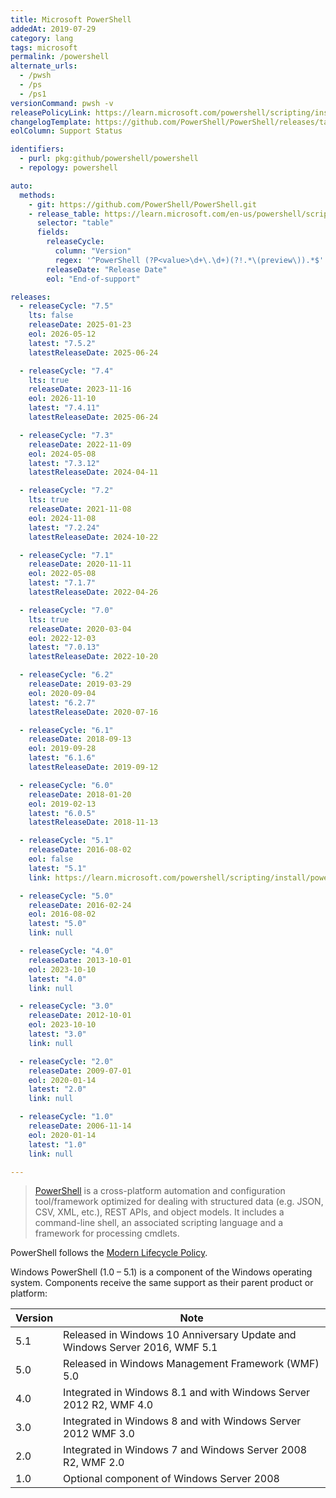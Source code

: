 ```yaml
---
title: Microsoft PowerShell
addedAt: 2019-07-29
category: lang
tags: microsoft
permalink: /powershell
alternate_urls:
  - /pwsh
  - /ps
  - /ps1
versionCommand: pwsh -v
releasePolicyLink: https://learn.microsoft.com/powershell/scripting/install/powershell-support-lifecycle
changelogTemplate: https://github.com/PowerShell/PowerShell/releases/tag/v__LATEST__
eolColumn: Support Status

identifiers:
  - purl: pkg:github/powershell/powershell
  - repology: powershell

auto:
  methods:
    - git: https://github.com/PowerShell/PowerShell.git
    - release_table: https://learn.microsoft.com/en-us/powershell/scripting/install/powershell-support-lifecycle
      selector: "table"
      fields:
        releaseCycle:
          column: "Version"
          regex: '^PowerShell (?P<value>\d+\.\d+)(?!.*\(preview\)).*$'
        releaseDate: "Release Date"
        eol: "End-of-support"

releases:
  - releaseCycle: "7.5"
    lts: false
    releaseDate: 2025-01-23
    eol: 2026-05-12
    latest: "7.5.2"
    latestReleaseDate: 2025-06-24

  - releaseCycle: "7.4"
    lts: true
    releaseDate: 2023-11-16
    eol: 2026-11-10
    latest: "7.4.11"
    latestReleaseDate: 2025-06-24

  - releaseCycle: "7.3"
    releaseDate: 2022-11-09
    eol: 2024-05-08
    latest: "7.3.12"
    latestReleaseDate: 2024-04-11

  - releaseCycle: "7.2"
    lts: true
    releaseDate: 2021-11-08
    eol: 2024-11-08
    latest: "7.2.24"
    latestReleaseDate: 2024-10-22

  - releaseCycle: "7.1"
    releaseDate: 2020-11-11
    eol: 2022-05-08
    latest: "7.1.7"
    latestReleaseDate: 2022-04-26

  - releaseCycle: "7.0"
    lts: true
    releaseDate: 2020-03-04
    eol: 2022-12-03
    latest: "7.0.13"
    latestReleaseDate: 2022-10-20

  - releaseCycle: "6.2"
    releaseDate: 2019-03-29
    eol: 2020-09-04
    latest: "6.2.7"
    latestReleaseDate: 2020-07-16

  - releaseCycle: "6.1"
    releaseDate: 2018-09-13
    eol: 2019-09-28
    latest: "6.1.6"
    latestReleaseDate: 2019-09-12

  - releaseCycle: "6.0"
    releaseDate: 2018-01-20
    eol: 2019-02-13
    latest: "6.0.5"
    latestReleaseDate: 2018-11-13

  - releaseCycle: "5.1"
    releaseDate: 2016-08-02
    eol: false
    latest: "5.1"
    link: https://learn.microsoft.com/powershell/scripting/install/powershell-support-lifecycle?view=powershell-5.1#windows-powershell-release-history

  - releaseCycle: "5.0"
    releaseDate: 2016-02-24
    eol: 2016-08-02
    latest: "5.0"
    link: null

  - releaseCycle: "4.0"
    releaseDate: 2013-10-01
    eol: 2023-10-10
    latest: "4.0"
    link: null

  - releaseCycle: "3.0"
    releaseDate: 2012-10-01
    eol: 2023-10-10
    latest: "3.0"
    link: null

  - releaseCycle: "2.0"
    releaseDate: 2009-07-01
    eol: 2020-01-14
    latest: "2.0"
    link: null

  - releaseCycle: "1.0"
    releaseDate: 2006-11-14
    eol: 2020-01-14
    latest: "1.0"
    link: null

---
```


> [PowerShell](https://aka.ms/powershell) is a cross-platform automation and configuration
> tool/framework optimized for dealing with structured data (e.g. JSON, CSV, XML, etc.),
> REST APIs, and object models. It includes a command-line shell, an associated scripting language
> and a framework for processing cmdlets.

PowerShell follows the [Modern Lifecycle Policy](https://learn.microsoft.com/powershell/scripting/install/PowerShell-Support-Lifecycle).

Windows PowerShell (1.0 – 5.1) is a component of the Windows operating system. Components receive
the same support as their parent product or platform:

| Version | Note                                                                       |
| ------- | -------------------------------------------------------------------------- |
| 5.1     | Released in Windows 10 Anniversary Update and Windows Server 2016, WMF 5.1 |
| 5.0     | Released in Windows Management Framework (WMF) 5.0                         |
| 4.0     | Integrated in Windows 8.1 and with Windows Server 2012 R2, WMF 4.0         |
| 3.0     | Integrated in Windows 8 and with Windows Server 2012 WMF 3.0               |
| 2.0     | Integrated in Windows 7 and Windows Server 2008 R2, WMF 2.0                |
| 1.0     | Optional component of Windows Server 2008                                  |
